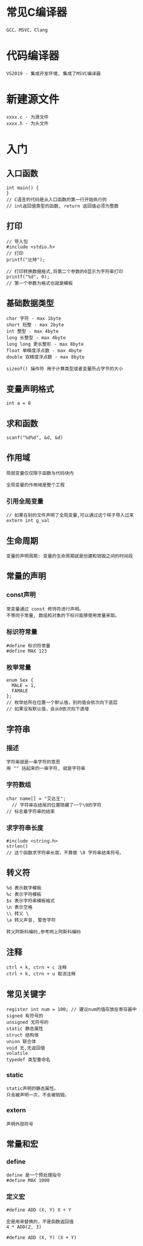 # 常见C编译器
    GCC、MSVC、Clang
# 代码编译器
    VS2019 - 集成开发环境, 集成了MSVC编译器
# 新建源文件
    xxxx.c - 为源文件
    xxxx.h - 为头文件
# 入门
## 入口函数
    int main() {
    }
    // C语言的代码是从入口函数的第一行开始执行的
    // int返回值类型的函数, return 返回值必须为整数
## 打印
    // 导入包
    #include <stdio.h>
    // 打印
    printf("比特");

    // 打印转换数据格式,将第二个参数的0显示为字符串打印
    printf("%d", 0);
    // 第一个参数为格式也就是模板
## 基础数据类型
    char 字符 - max 1byte
    short 短整 - max 2byte
    int 整型 - max 4byte
    long 长整型 - max 4byte
    long long 更长整形 - max 8byte
    float 单精度浮点数 - max 4byte
    double 双精度浮点数 - max 8byte

    sizeof() 操作符 用于计算类型或者变量所占字节的大小
## 变量声明格式
    int a = 0
## 求和函数
    scanf("%d%d", &d, &d)
## 作用域
    局部变量仅仅限于函数与代码块内

    全局变量的作用域是整个工程
### 引用全局变量
    // 如果在别的文件声明了全局变量,可以通过这个样子导入过来
    extern int g_val
## 生命周期
    变量的声明周期: 变量的生命周期就是创建和销毁之间的时间段
## 常量的声明
### const声明
    常变量通过 const 修饰符进行声明。
    不等同于常量, 数组和对象的下标只能够使用常量来取。
### 标识符常量
    #define 标识符常量
    #define MAX 123
### 枚举常量
    enum Sex {
      MALE = 1,
      FAMALE
    };
    // 枚举给所在位置一个默认值，别的值会依次向下底层
    // 如果没有默认值，会从0依次向下递增
## 字符串
### 描述
    字符串就是一串字符的意思
    用 "" 括起来的一串字符, 就是字符串
### 字符数组
    char name[] = "艾达王";
	  // 字符串在结尾的位置隐藏了一个\0的字符
    // 标志着字符串的结束
### 求字符串长度
    #include <string.h>
    strlen()
    // 这个函数求字符串长度，不算做 \0 字符串结束符号。
## 转义符
    %d 表示数字模板
    %c 表示字符模板
    $s 表示字符串模板格式
    \n 表示空格
    \\ 转义 \ 
    \a 转义声音, 警告字符

    转义阿斯科编码,参考网上阿斯科编码
## 注释
    ctrl + k, ctrn + c 注释
    ctrl + k, ctrn + u 取消注释
## 常见关键字
    register int num = 100; // 建议num的值存放在寄存器中
    signed 有符号的
    unsigned 无符号的
    static 静态属性
    struct 结构体
    union 联合体
    void 无,无返回值
    volatile
    typedef 类型重命名
### static
    static声明的静态属性。
    只会被声明一次，不会被销毁。
### extern
    声明外部符号
## 常量和宏
### define
    define 是一个预处理指令
    #define MAX 1000
### 定义宏
    #define ADD (X, Y) X + Y

    宏是用来替换的，不是函数返回值
    4 * ADD(2, 3)
    
    #define ADD (X, Y) (X + Y)